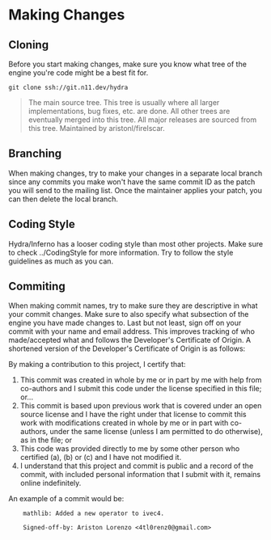 # Making Changes

## Cloning
Before you start making changes, make sure you know what tree of the
engine you're code might be a best fit for.

```
git clone ssh://git.n11.dev/hydra
```
>    The main source tree. This tree is usually where all larger
     implementations, bug fixes, etc. are done. All other trees are
     eventually merged into this tree. All major releases are sourced
     from this tree. Maintained by aristonl/firelscar.

## Branching
When making changes, try to make your changes in a separate local branch since 
any commits you make won't have the same commit ID as the patch you will send 
to the mailing list. Once the maintainer applies your patch, you can then
delete the local branch.

## Coding Style
Hydra/Inferno has a looser coding style than most other projects.
Make sure to check ../CodingStyle for more information. Try to 
follow the style guidelines as much as you can.

## Commiting
When making commit names, try to make sure they are descriptive in what
your commit changes. Make sure to also specify what subsection of the
engine you have made changes to. Last but not least, sign off on your
commit with your name and email address. This improves tracking of who
made/accepted what and follows the Developer's Certificate of Origin.
A shortened version of the Developer's Certificate of Origin is as
follows:

By making a contribution to this project, I certify that:
1. This commit was created in whole by me or in part by me with help from co-authors and I submit this code under the license specified in this file; or...
2. This commit is based upon previous work that is covered under an open source license and I have the right under that license to commit this work with modifications created in whole by me or in part with co-authors, under the same license (unless I am permitted to do otherwise), as in the file; or
3. This code was provided directly to me by some other person who certified (a), (b) or (c) and I have not modified it.
4. I understand that this project and commit is public and a record of the commit, with included personal information that I submit with it, remains online indefinitely.

An example of a commit would be:
```
    mathlib: Added a new operator to ivec4.
    
    Signed-off-by: Ariston Lorenzo <4tl0renz0@gmail.com>
```